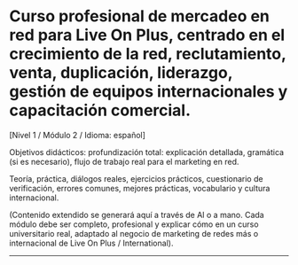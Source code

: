 # Curso profesional de mercadeo en red para Live On Plus, centrado en el crecimiento de la red, reclutamiento, venta, duplicación, liderazgo, gestión de equipos internacionales y capacitación comercial.


[Nivel 1 / Módulo 2 / Idioma: español]

Objetivos didácticos: profundización total: explicación detallada, gramática (si es necesario), flujo de trabajo real para el marketing en red.

Teoría, práctica, diálogos reales, ejercicios prácticos, cuestionario de verificación, errores comunes, mejores prácticas, vocabulario y cultura internacional.


(Contenido extendido se generará aquí a través de AI o a mano. Cada módulo debe ser completo, profesional y explicar cómo en un curso universitario real, adaptado al negocio de marketing de redes más o internacional de Live On Plus / International).

---